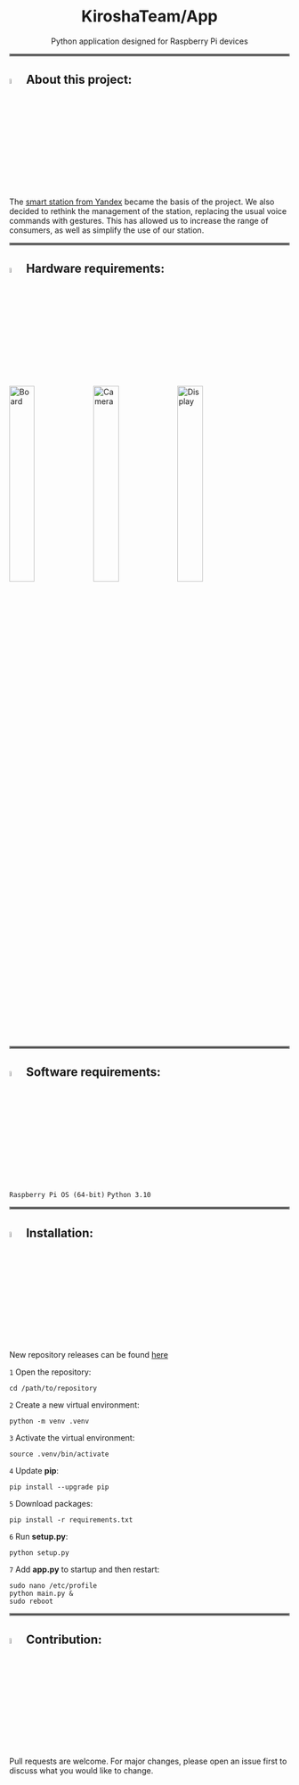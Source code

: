 <div align="center">
<h1>
    KiroshaTeam/App
</h1>
Python application designed for Raspberry Pi devices
</div>

<hr style="border:2px solid gray">

<div>
<h2>
    <img src="https://media.discordapp.net/attachments/773798084479418389/1356951990814511324/info.png?ex=67ee6f85&is=67ed1e05&hm=e1740f9b9cb79ba5ec35c9fc308815ab9eb437bb2eaa59931e9a4cbdd285022e&=&format=webp&quality=lossless" alt="Info" style="width:5%">
    About this project:
</h2>
The <a href="https://alice.yandex.ru/station">smart station from Yandex</a> became the basis of the project. We also decided to rethink the management of the station, replacing the usual voice commands with gestures. This has allowed us to increase the range of consumers, as well as simplify the use of our station.
</div>

<hr style="border:2px solid gray">

<div>
<h2>
    <img src="https://media.discordapp.net/attachments/773798084479418389/1356951991594778849/scanner-image.png?ex=67ee6f85&is=67ed1e05&hm=8992ceb409d51eea065d93e1fdbd80b174a3cf571590c9cd52b606076cf72bb0&=&format=webp&quality=lossless" alt="Hardware" style="width:5%">
    Hardware requirements:
</h2>

<img src="https://assets.raspberrypi.com/static/532b4c25752c4235d76cc41051baf9ab/9ff6b/877fb653-7b43-4931-9cee-977a22571f65_3b%2BAngle%2B2%2Brefresh.webp" alt="Board" style="width:30%"><img src="https://assets.raspberrypi.com/static/6a75fa481019db1ac6bca74e5192cb5b/9ff6b/ffa68a46-fd44-4995-9ad4-ac846a5563f1_Camera%2BV2%2BHero.webp" alt="Camera" style="width:30%"><img src="https://assets.raspberrypi.com/static/d93d3a26f4525829f55b34372cf65a5e/9ff6b/ZySo0K8jQArT0HDZ_TouchDisplay2desktop.webp" alt="Display" style="width:30%">

</div>

<hr style="border:2px solid gray">

<div>
<h2>
    <img src="https://media.discordapp.net/attachments/773798084479418389/1356952020011188224/software-development1.png?ex=67ee6f8c&is=67ed1e0c&hm=05533707ce75a34dd803b3909eb4eeb7299d01074b0366e988562442e264e7e2&=&format=webp&quality=lossless" alt="Software" style="width:5%">
    Software requirements:
</h2>
</div>

``Raspberry Pi OS (64-bit)``
``Python 3.10``

<hr style="border:2px solid gray">

<div>
<h2>
    <img src="https://media.discordapp.net/attachments/773798084479418389/1356951991246520480/down.png?ex=67ee6f85&is=67ed1e05&hm=dcf9e13db4156f3b5a8f062633fdc4beca58bf37ab85636d8566d31faaf5f2b2&=&format=webp&quality=lossless" alt="Download" style="width:5%">
    Installation:
</h2>
New repository releases can be found <a href="https://github.com/Kirosha-Team/App/releases">here</a>
</div>

`1` Open the repository:

    cd /path/to/repository
`2` Create a new virtual environment:

    python -m venv .venv
`3` Activate the virtual environment:
    
    source .venv/bin/activate
`4` Update **pip**:

    pip install --upgrade pip
`5` Download packages:
    
    pip install -r requirements.txt
`6` Run **setup.py**:
    
    python setup.py
`7` Add **app.py** to startup and then restart:
    
    sudo nano /etc/profile
    python main.py &
    sudo reboot

<hr style="border:2px solid gray">

<div>
<h2>
    <img src="https://media.discordapp.net/attachments/773798084479418389/1356950282562441348/heart-Photoroom.png?ex=67ee6dee&is=67ed1c6e&hm=d4ecb6c4cfb100f682d95f263c7f4bbb87967c55140c92f1e12e837b57937872&=&format=webp&quality=lossless" alt="Heart" style="width:5%">
    Contribution:
</h2>
Pull requests are welcome. For major changes, please open an issue first
to discuss what you would like to change.
</div>